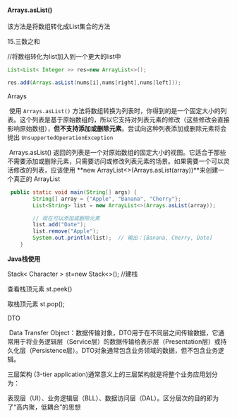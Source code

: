 #### Arrays.asList() 

该方法是将数组转化成List集合的方法



15.三数之和

//将数组转化为list加入到一个更大的list中

```java
List<List< Integer >> res=new ArrayList<>();

res.add(Arrays.asList(nums[i],nums[right],nums[left]));
```



Arrays

​	使用 `Arrays.asList()` 方法将数组转换为列表时，你得到的是一个固定大小的列表。这个列表是基于原始数组的，所以它支持对列表元素的修改（这些修改会直接影响原始数组），**但不支持添加或删除元素**。尝试向这种列表添加或删除元素将会抛出 `UnsupportedOperationException`

​	Arrays.asList() 返回的列表是一个对原始数组的固定大小的视图。它适合于那些不需要添加或删除元素，只需要访问或修改列表元素的场景。如果需要一个可以灵活修改的列表，应该使用 **new ArrayList<>(Arrays.asList(array))**来创建一个真正的 ArrayList

```java
 public static void main(String[] args) {
        String[] array = {"Apple", "Banana", "Cherry"};
        List<String> list = new ArrayList<>(Arrays.asList(array));

        // 现在可以添加或删除元素
        list.add("Date");
        list.remove("Apple");
        System.out.println(list);  // 输出：[Banana, Cherry, Date]
    }
```



**Java栈使用**

Stack< Character > st=new Stack<>();	//建栈

查看栈顶元素	st.peek()

取栈顶元素		st.pop();









DTO

​        Data Transfer Object：数据传输对象，DTO用于在不同层之间传输数据，它通常用于将业务逻辑层（Service层）的数据传输给表示层（Presentation层）或持久化层（Persistence层）。DTO对象通常包含业务领域的数据，但不包含业务逻辑。



三层架构	(3-tier application)通常意义上的三层架构就是将整个业务应用划分为：

表现层（UI）、业务逻辑层（BLL）、数据访问层（DAL）。区分层次的目的即为了“高内聚，低耦合”的思想
